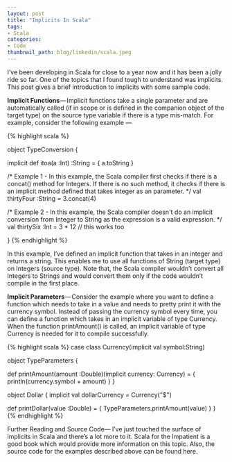 ```yaml
---
layout: post
title: "Implicits In Scala"
tags:
- Scala
categories:
- Code
thumbnail_path: blog/linkedin/scala.jpeg
---  
```


I’ve been developing in Scala for close to a year now and it has been a jolly ride so far. One of the topics that I found tough to understand was implicits. This post gives a brief introduction to implicits with some sample code.

**Implicit Functions** — Implicit functions take a single parameter and are automatically called (if in scope or is defined in the companion object of the target type) on the source type variable if there is a type mis-match. For example, consider the following example —

{% highlight scala %}

object TypeConversion {

  implicit def itoa(a :Int) :String = {
    a.toString
  }

  /*
   Example 1 -
      In this example, the Scala compiler first checks if there is a concat() method for 
      Integers. If there is no such method, it checks if there is an implicit method 
      defined that takes integer as an parameter.
    */
  val thirtyFour :String = 3.concat(4)

  /*
  Example 2 -
    In this example, the Scala compiler doesn't do an implicit conversion from Integer to 
    String as the expression is a valid expression.
   */
  val thirtySix :Int = 3 * 12 // this works too

}
{% endhighlight %}

In this example, I’ve defined an implicit function that takes in an integer and returns a string. This enables me to use all functions of String (target type) on Integers (source type). Note that, the Scala compiler wouldn’t convert all Integers to Strings and would convert them only if the code wouldn’t compile in the first place.

**Implicit Parameters** — Consider the example where you want to define a function which needs to take in a value and needs to pretty print it with the currency symbol. Instead of passing the currency symbol every time, you can define a function which takes in an implicit variable of type Currency. When the function printAmount() is called, an implicit variable of type Currency is needed for it to compile successfully.

{% highlight scala %}
case class Currency(implicit val symbol:String)

object TypeParameters {

  def printAmount(amount :Double)(implicit currency: Currency) = {
    println(currency.symbol + amount)
  }
}

object Dollar {
  implicit val dollarCurrency = Currency("$")

  def printDollar(value :Double) = {
    TypeParameters.printAmount(value)
  }
}
{% endhighlight %}


Further Reading and Source Code— I’ve just touched the surface of implicits in Scala and there’s a lot more to it. Scala for the Impatient is a good book which would provide more information on this topic. Also, the source code for the examples described above can be found here.